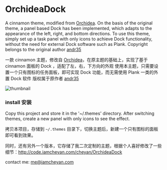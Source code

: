 # OrchideaDock

A cinnamon theme, modified from [Orchidea](https://cinnamon-spices.linuxmint.com/themes/view/Orchidea). On the basis of the original theme, a panel based Dock has been implemented, which adapts to the appearance of the left, right, and bottom directions.
To use this theme, simply set up a task panel with only icons to achieve Dock functionality, without the need for external Dock software such as Plank.
Copyright belongs to the original author [andr35](https://github.com/andr35)

一款 cinnamon 主题，修改自 [Orchidea](https://cinnamon-spices.linuxmint.com/themes/view/Orchidea)，在原主题的基础上，实现了基于 cinnamon 面板的 Dock ，适配了左，右，下方向的外观
使用本主题，只需要设置一个只有图标的任务面板，即可实现 Dock 功能，而无需使用 Plank 一类的外置 Dock 软件
版权属于原作者 [andr35](https://github.com/andr35)


![thumbnail](https://github.com/linuxmint/cinnamon-spices-themes/blob/master/OrchideaDock/files/OrchideaDock/cinnamon/thumbnail.png)

### install 安装

Copy this project and store it in the '~/.themes' directory. After switching themes, create a new panel with only icons to see the effect.

拷贝本项目，存储到 `~/.themes` 目录下，切换主题后，新建一个只有图标的面板即可看到效果。

同时，还有另外一个版本，它存储了我二次定制的主题，根据个人喜好修改了一些细节：http://code.iamcheyan.com/cheyan/OrchideaDock

contact me: me@iamcheyan.com
